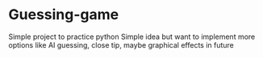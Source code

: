 # Guessing-game
Simple project to practice python
Simple idea but want to implement more options like AI guessing, close tip, maybe graphical effects in future
